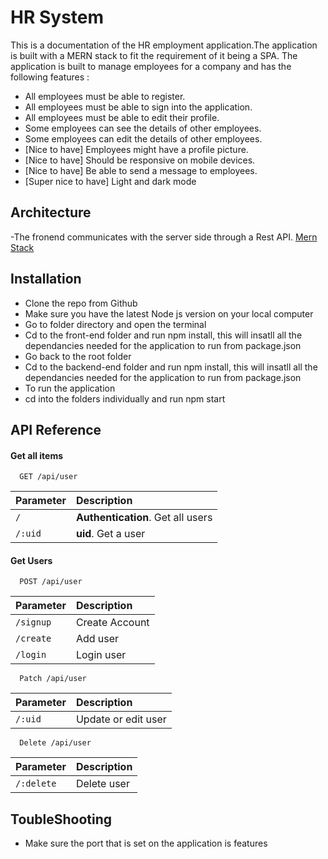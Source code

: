 
# HR System

This is a documentation of the HR employment application.The application is built with a MERN stack to fit the requirement of it being a SPA. The application is built to manage employees for a company and has the following features : 

- All employees must be able to register.
- All employees must be able to sign into the application.
- All employees must be able to edit their profile.
- Some employees can see the details of other employees.
- Some employees can edit the details of other employees.
- [Nice to have] Employees might have a profile picture.
- [Nice to have] Should be responsive on mobile devices.
- [Nice to have] Be able to send a message to employees.
- [Super nice to have] Light and dark mode


## Architecture
-The fronend communicates with the server side through a Rest API. 
[Mern Stack](https://drive.google.com/file/d/1ASmHfGZpk17DV0ACxoVrONTUPdiuUb7O/view?usp=sharing)

## Installation

- Clone the repo from Github
- Make sure you have the latest Node js version on your local computer
- Go to folder directory and open the terminal
- Cd to the front-end folder and run npm install, this will insatll all the dependancies needed for the application to run from package.json
- Go back to the root folder
- Cd to the backend-end folder and run npm install, this will insatll all the dependancies needed for the application to run from package.json
- To run the application
- cd into the folders individually and run npm start

## API Reference
#### Get all items

```http (root)
  GET /api/user
```

| Parameter  | Description                |
| :--------  | :------------------------- |
| `/` | **Authentication**. Get all users |
| `/:uid` | **uid**. Get a user |

#### Get Users

```http (root)
  POST /api/user
```

| Parameter  | Description                       |
| :-------- | :-------------------------------- |
| `/signup`      |  Create Account  |
| `/create`      |  Add user  |
| `/login`      |  Login user  |


```http (root)
  Patch /api/user
```
| Parameter  | Description                       |
| :-------- | :-------------------------------- |
| `/:uid`      |  Update or edit user |

```http (root)
  Delete /api/user
```
| Parameter  | Description                       |
| :-------- | :-------------------------------- |
| `/:delete`      |  Delete user |

## ToubleShooting

- Make sure the port that is set on the application is features

